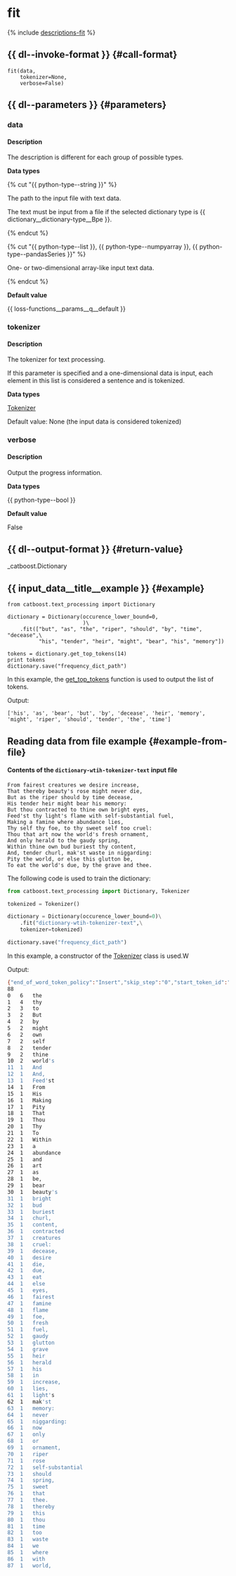 # fit

{% include [descriptions-fit](../_includes/work_src/reusage-tokenizer/fit.md) %}


## {{ dl--invoke-format }} {#call-format}

```
fit(data,
    tokenizer=None,
    verbose=False)
```

## {{ dl--parameters }} {#parameters}

### data

#### Description
The description is different for each group of possible types.

**Data types**

{% cut "{{ python-type--string }}" %}

The path to the input file with text data.

The text must be input from a file if the selected dictionary type is {{ dictionary__dictionary-type__Bpe }}.

{% endcut %}


{% cut "{{ python-type--list }}, {{ python-type--numpyarray }}, {{ python-type--pandasSeries }}" %}

One- or two-dimensional array-like input text data.

{% endcut %}


**Default value**

{{ loss-functions__params__q__default }}

### tokenizer

#### Description

The tokenizer for text processing.

If this parameter is specified and a one-dimensional data is input, each element in this list is considered a sentence and is tokenized.

**Data types**

[Tokenizer](../concepts/python-reference_tokenizer.md)

Default value: None (the input data is considered tokenized)

### verbose

#### Description

Output the progress information.

**Data types**

{{ python-type--bool }}

**Default value**

False

## {{ dl--output-format }} {#return-value}

_catboost.Dictionary

## {{ input_data__title__example }} {#example}

```
from catboost.text_processing import Dictionary

dictionary = Dictionary(occurence_lower_bound=0,
                        )\
    .fit(["but", "as", "the", "riper", "should", "by", "time", "decease",\
          "his", "tender", "heir", "might", "bear", "his", "memory"])

tokens = dictionary.get_top_tokens(14)
print tokens
dictionary.save("frequency_dict_path")
```

In this example, the [get_top_tokens](python-reference_dictionary_get_top_tokens.md) function is used to output the list of tokens.

Output:

```no-highlight
['his', 'as', 'bear', 'but', 'by', 'decease', 'heir', 'memory', 'might', 'riper', 'should', 'tender', 'the', 'time']
```

## Reading data from file example {#example-from-file}

#### Contents of the `dictionary-wtih-tokenizer-text` input file

```no-highlight
From fairest creatures we desire increase,
That thereby beauty's rose might never die,
But as the riper should by time decease,
His tender heir might bear his memory:
But thou contracted to thine own bright eyes,
Feed'st thy light's flame with self-substantial fuel,
Making a famine where abundance lies,
Thy self thy foe, to thy sweet self too cruel:
Thou that art now the world's fresh ornament,
And only herald to the gaudy spring,
Within thine own bud buriest thy content,
And, tender churl, mak'st waste in niggarding:
Pity the world, or else this glutton be,
To eat the world's due, by the grave and thee.
```

The following code is used to train the dictionary:

```python
from catboost.text_processing import Dictionary, Tokenizer

tokenized = Tokenizer()

dictionary = Dictionary(occurence_lower_bound=0)\
    .fit("dictionary-wtih-tokenizer-text",\
    tokenizer=tokenized)

dictionary.save("frequency_dict_path")

```

In this example, a constructor of the [Tokenizer](python-reference_tokenizer.md) class is used.W

Output:
```bash
{"end_of_word_token_policy":"Insert","skip_step":"0","start_token_id":"0","token_level_type":"Word","dictionary_format":"id_count_token","end_of_sentence_token_policy":"Skip","gram_order":"1"}
88
0	6	the
1	4	thy
2	3	to
3	2	But
4	2	by
5	2	might
6	2	own
7	2	self
8	2	tender
9	2	thine
10	2	world's
11	1	And
12	1	And,
13	1	Feed'st
14	1	From
15	1	His
16	1	Making
17	1	Pity
18	1	That
19	1	Thou
20	1	Thy
21	1	To
22	1	Within
23	1	a
24	1	abundance
25	1	and
26	1	art
27	1	as
28	1	be,
29	1	bear
30	1	beauty's
31	1	bright
32	1	bud
33	1	buriest
34	1	churl,
35	1	content,
36	1	contracted
37	1	creatures
38	1	cruel:
39	1	decease,
40	1	desire
41	1	die,
42	1	due,
43	1	eat
44	1	else
45	1	eyes,
46	1	fairest
47	1	famine
48	1	flame
49	1	foe,
50	1	fresh
51	1	fuel,
52	1	gaudy
53	1	glutton
54	1	grave
55	1	heir
56	1	herald
57	1	his
58	1	in
59	1	increase,
60	1	lies,
61	1	light's
62	1	mak'st
63	1	memory:
64	1	never
65	1	niggarding:
66	1	now
67	1	only
68	1	or
69	1	ornament,
70	1	riper
71	1	rose
72	1	self-substantial
73	1	should
74	1	spring,
75	1	sweet
76	1	that
77	1	thee.
78	1	thereby
79	1	this
80	1	thou
81	1	time
82	1	too
83	1	waste
84	1	we
85	1	where
86	1	with
87	1	world,
```
